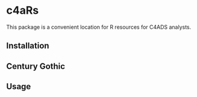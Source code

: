 # c4aRs

This package is a convenient location for R resources for C4ADS analysts.

## Installation

## Century Gothic

## Usage 

